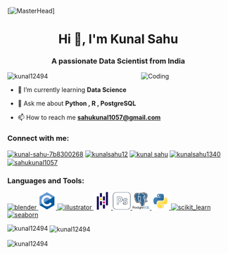 [![MasterHead](https://camo.githubusercontent.com/f5a8ba4f28fe3ec8d5eb73dfa2303873b5d7122fb1ba08a5946e24d6c13e82c4/68747470733a2f2f6d656469612e6c6963646e2e636f6d2f646d732f696d6167652f4334443132415145536a37322d733567454b672f61727469636c652d636f7665725f696d6167652d736872696e6b5f3630305f323030302f302f313632363735333836373131303f653d3231343734383336343726763d6265746126743d4b6637594175775a74794347594c4e63682d4d676335654f432d376837754c5f646e424149677341465251)]
<h1 align="center">Hi 👋, I'm Kunal Sahu</h1>
<h3 align="center">A passionate Data Scientist from India</h3>
<img align="right" alt="Coding" width="200" src="[https://lirp.cdn-website.com/2b5a0c72/dms3rep/multi/opt/Enhance-640w.gif](https://mir-s3-cdn-cf.behance.net/project_modules/disp/e2a03d31641415.565a78be188d4.gif)">

<p align="left"> <img src="https://mir-s3-cdn-cf.behance.net/project_modules/disp/e2a03d31641415.565a78be188d4.gif" alt="kunal12494" /> </p>

- 🌱 I’m currently learning **Data Science**

- 💬 Ask me about **Python , R , PostgreSQL**

- 📫 How to reach me **sahukunal1057@gmail.com**

<h3 align="left">Connect with me:</h3>
<p align="left">
<a href="https://linkedin.com/in/kunal-sahu-7b8300268" target="blank"><img align="center" src="https://raw.githubusercontent.com/rahuldkjain/github-profile-readme-generator/master/src/images/icons/Social/linked-in-alt.svg" alt="kunal-sahu-7b8300268" height="30" width="40" /></a>
<a href="https://kaggle.com/kunalsahu12" target="blank"><img align="center" src="https://raw.githubusercontent.com/rahuldkjain/github-profile-readme-generator/master/src/images/icons/Social/kaggle.svg" alt="kunalsahu12" height="30" width="40" /></a>
<a href="https://fb.com/kunal sahu" target="blank"><img align="center" src="https://raw.githubusercontent.com/rahuldkjain/github-profile-readme-generator/master/src/images/icons/Social/facebook.svg" alt="kunal sahu" height="30" width="40" /></a>
<a href="https://instagram.com/kunalsahu1340" target="blank"><img align="center" src="https://raw.githubusercontent.com/rahuldkjain/github-profile-readme-generator/master/src/images/icons/Social/instagram.svg" alt="kunalsahu1340" height="30" width="40" /></a>
<a href="https://www.hackerrank.com/sahukunal1057" target="blank"><img align="center" src="https://raw.githubusercontent.com/rahuldkjain/github-profile-readme-generator/master/src/images/icons/Social/hackerrank.svg" alt="sahukunal1057" height="30" width="40" /></a>
</p>

<h3 align="left">Languages and Tools:</h3>
<p align="left"> <a href="https://www.blender.org/" target="_blank" rel="noreferrer"> <img src="https://download.blender.org/branding/community/blender_community_badge_white.svg" alt="blender" width="40" height="40"/> </a> <a href="https://www.cprogramming.com/" target="_blank" rel="noreferrer"> <img src="https://raw.githubusercontent.com/devicons/devicon/master/icons/c/c-original.svg" alt="c" width="40" height="40"/> </a> <a href="https://www.adobe.com/in/products/illustrator.html" target="_blank" rel="noreferrer"> <img src="https://www.vectorlogo.zone/logos/adobe_illustrator/adobe_illustrator-icon.svg" alt="illustrator" width="40" height="40"/> </a> <a href="https://pandas.pydata.org/" target="_blank" rel="noreferrer"> <img src="https://raw.githubusercontent.com/devicons/devicon/2ae2a900d2f041da66e950e4d48052658d850630/icons/pandas/pandas-original.svg" alt="pandas" width="40" height="40"/> </a> <a href="https://www.photoshop.com/en" target="_blank" rel="noreferrer"> <img src="https://raw.githubusercontent.com/devicons/devicon/master/icons/photoshop/photoshop-line.svg" alt="photoshop" width="40" height="40"/> </a> <a href="https://www.postgresql.org" target="_blank" rel="noreferrer"> <img src="https://raw.githubusercontent.com/devicons/devicon/master/icons/postgresql/postgresql-original-wordmark.svg" alt="postgresql" width="40" height="40"/> </a> <a href="https://www.python.org" target="_blank" rel="noreferrer"> <img src="https://raw.githubusercontent.com/devicons/devicon/master/icons/python/python-original.svg" alt="python" width="40" height="40"/> </a> <a href="https://scikit-learn.org/" target="_blank" rel="noreferrer"> <img src="https://upload.wikimedia.org/wikipedia/commons/0/05/Scikit_learn_logo_small.svg" alt="scikit_learn" width="40" height="40"/> </a> <a href="https://seaborn.pydata.org/" target="_blank" rel="noreferrer"> <img src="https://seaborn.pydata.org/_images/logo-mark-lightbg.svg" alt="seaborn" width="40" height="40"/> </a> </p>

<p><img align="left" src="https://github-readme-stats.vercel.app/api/top-langs?username=kunal12494&show_icons=true&locale=en&layout=compact" alt="kunal12494" /></p>

<p>&nbsp;<img align="center" src="https://github-readme-stats.vercel.app/api?username=kunal12494&show_icons=true&locale=en" alt="kunal12494" /></p>

<p><img align="center" src="https://github-readme-streak-stats.herokuapp.com/?user=kunal12494&" alt="kunal12494" /></p>

